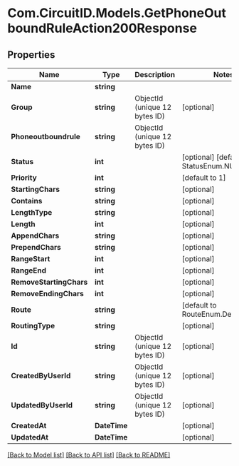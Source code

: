 
# Com.CircuitID.Models.GetPhoneOutboundRuleAction200Response

## Properties

Name | Type | Description | Notes
------------ | ------------- | ------------- | -------------
**Name** | **string** |  | 
**Group** | **string** | ObjectId (unique 12 bytes ID) | [optional] 
**Phoneoutboundrule** | **string** | ObjectId (unique 12 bytes ID) | 
**Status** | **int** |  | [optional] [default to StatusEnum.NUMBER_1]
**Priority** | **int** |  | [default to 1]
**StartingChars** | **string** |  | [optional] 
**Contains** | **string** |  | [optional] 
**LengthType** | **string** |  | [optional] 
**Length** | **int** |  | [optional] 
**AppendChars** | **string** |  | [optional] 
**PrependChars** | **string** |  | [optional] 
**RangeStart** | **int** |  | [optional] 
**RangeEnd** | **int** |  | [optional] 
**RemoveStartingChars** | **int** |  | [optional] 
**RemoveEndingChars** | **int** |  | [optional] 
**Route** | **string** |  | [default to RouteEnum.Default]
**RoutingType** | **string** |  | [optional] 
**Id** | **string** | ObjectId (unique 12 bytes ID) | [optional] 
**CreatedByUserId** | **string** | ObjectId (unique 12 bytes ID) | [optional] 
**UpdatedByUserId** | **string** | ObjectId (unique 12 bytes ID) | [optional] 
**CreatedAt** | **DateTime** |  | [optional] 
**UpdatedAt** | **DateTime** |  | [optional] 

[[Back to Model list]](../README.md#documentation-for-models)
[[Back to API list]](../README.md#documentation-for-api-endpoints)
[[Back to README]](../README.md)


